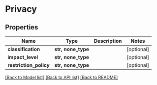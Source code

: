 # Privacy


## Properties
Name | Type | Description | Notes
------------ | ------------- | ------------- | -------------
**classification** | **str, none_type** |  | [optional] 
**impact_level** | **str, none_type** |  | [optional] 
**restriction_policy** | **str, none_type** |  | [optional] 

[[Back to Model list]](../README.md#documentation-for-models) [[Back to API list]](../README.md#documentation-for-api-endpoints) [[Back to README]](../README.md)


